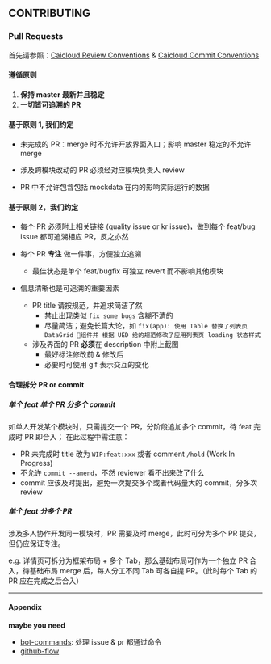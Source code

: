 ## CONTRIBUTING

### Pull Requests

首先请参照：[Caicloud Review Conventions](https://github.com/caicloud/engineering/blob/master/docs/review_conventions.md) & [Caicloud Commit Conventions](https://github.com/caicloud/engineering/blob/master/docs/commit_conventions.md)

#### 遵循原则

1. **保持 master 最新并且稳定**
2. **一切皆可追溯的 PR**

#### 基于原则 1, 我们约定

- 未完成的 PR：merge 时不允许开放界面入口；影响 master 稳定的不允许 merge

- 涉及跨模块改动的 PR 必须经对应模块负责人 review

- PR 中不允许包含包括 mockdata 在内的影响实际运行的数据

#### 基于原则 2，我们约定

- 每个 PR 必须附上相关链接 (quality issue or kr issue)，做到每个 feat/bug issue 都可追溯相应 PR，反之亦然

- 每个 PR **专注** 做一件事，方便独立追溯

  - 最佳状态是单个 feat/bugfix 可独立 revert 而不影响其他模块

- 信息清晰也是可追溯的重要因素
  - PR title 请按规范，并追求简洁了然
    - 禁止出现类似 `fix some bugs` 含糊不清的
    - 尽量简洁；避免长篇大论，如 `fix(app): 使用 Table 替换了列表页 DataGrid 组件并 根据 UED 给的规范修改了应用列表页 loading 状态样式`
  - 涉及界面的 PR **必须**在 description 中附上截图
    - 最好标注修改前 & 修改后
    - 必要时可使用 gif 表示交互的变化

#### 合理拆分 PR or commit

##### 单个 feat 单个 PR 分多个 commit

如单人开发某个模块时，只需提交一个 PR，分阶段追加多个 commit，待 feat 完成时 PR 即合入；
在此过程中需注意：

- PR 未完成时 title 改为 `WIP:feat:xxx` 或者 comment `/hold` (Work In Progress)
- 不允许 `commit --amend`，不然 reviewer 看不出来改了什么
- commit 应该及时提出，避免一次提交多个或者代码量大的 commit，分多次 review

##### 单个 feat 分多个 PR

涉及多人协作开发同一模块时，PR 需要及时 merge，此时可分为多个 PR 提交，但仍应保证专注。

e.g. 详情页可拆分为框架布局 + 多个 Tab，那么基础布局可作为一个独立 PR 合入，待基础布局 merge 后，每人分工不同 Tab 可各自提 PR。（此时每个 Tab 的 PR 应在完成之后合入）

---

#### Appendix

**maybe you need**

- [bot-commands](https://github.com/caicloud/engineering/blob/master/docs/caicloud_bot.md#bot-commands): 处理 issue & pr 都通过命令
- [github-flow](https://github.com/caicloud/engineering/blob/master/docs/github.md)
